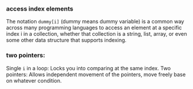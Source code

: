 <!-- 


# Heading 1
## Heading 2
### Heading 3

**This text is bold**
*This text is italic*

- Item 1
- Item 2
  - Subitem 1
  - Subitem 2

1. First item
2. Second item
3. Third item

[OpenAI](https://www.openai.com)



 -->

### access index elements    
The notation `dummy[i]` (dummy means dummy variable) is a common way across many programming languages to  access an element at a specific index i in a collection, whether that collection is a string, list, array, or even some other data structure that supports indexing.

### two pointers:
Single `i` in a loop: Locks you into comparing at the same index.
Two pointers: Allows independent movement of the pointers, move freely base on whatever condition.
